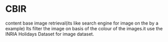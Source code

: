 # CBIR
content base image retrieval(its like search engine for image on the by a example)
Its filter the image on basis of the colour of the  images.it use the INRIA Holidays Dataset for image dataset.
